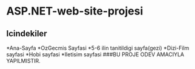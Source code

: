 # ASP.NET-web-site-projesi
## Icindekiler
*Ana-Sayfa
*OzGecmis Sayfasi
*5-6 ilin tanitildigi sayfa(gezi)
*Dizi-Film sayfasi
*Hobi sayfasi
*Iletisim sayfasi
###BU PROJE ODEV AMACIYLA YAPILMISTIR.
